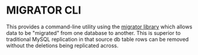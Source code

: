 # MIGRATOR CLI

This provides a command-line utility using the [migrator library](https://github.com/jbuchbinder/migrator) which allows data to be "migrated" from one database to another. This is superior to traditional MySQL replication in that source db table rows can be removed without the deletions being replicated across.


